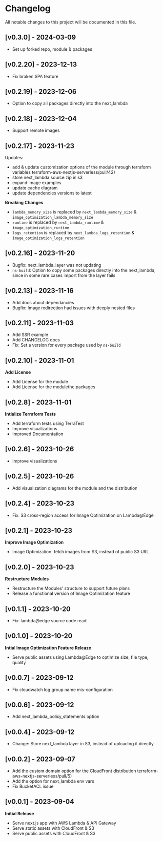 # Changelog

All notable changes to this project will be documented in this file.

<!-- ## [Unreleased] -->


## [v0.3.0] - 2024-03-09

* Set up forked repo, module & packages


## [v0.2.20] - 2023-12-13

* Fix broken SPA feature


## [v0.2.19] - 2023-12-06

* Option to copy all packages directly into the next_lambda 


## [v0.2.18] - 2023-12-04

* Support remote images 


## [v0.2.17] - 2023-11-23

Updates:
* add & update customization options of the module through terraform variables terraform-aws-nextjs-serverless/pull/42)
* store next_lambda source zip in s3 
* expand image examples 
* update cache diagram 
* update dependencies versions to latest 

**Breaking Changes**
* `lambda_memory_size` is replaced by `next_lambda_memory_size` & `image_optimization_lambda_memory_size`
* `runtime` is replaced by `next_lambda_runtime` & `image_optimization_runtime`
* `logs_retention` is replaced by `next_lambda_logs_retention` & `image_optimization_logs_retention`


## [v0.2.16] - 2023-11-20

* Bugfix: next_lambda_layer was not updating 
* `ns-build`: Option to copy some packages directly into the next_lambda, since in some rare cases import from the layer fails 


## [v0.2.13] - 2023-11-16

* Add docs about dependancies 
* Bugfix: Image redirection had issues with deeply nested files 


## [v0.2.11] - 2023-11-03

* Add SSR example 
* Add CHANGELOG docs 
* Fix: Set a version for every package used by `ns-build` 


## [v0.2.10] - 2023-11-01

**Add License**

* Add License for the module 
* Add License for the modulethe packages 


## [v0.2.8] - 2023-11-01

**Intialize Terraform Tests**

* Add terraform tests using TerraTest 
* Improve visualizations 
* Improved Documentation 


## [v0.2.6] - 2023-10-26

* Improve visualizations 


## [v0.2.5] - 2023-10-26

* Add visualization diagrams for the module and the distribution


## [v0.2.4] - 2023-10-23

* Fix: S3 cross-region access for Image Optimization on Lambda@Edge


## [v0.2.1] - 2023-10-23

**Improve Image Optimization**

* Image Optimization: fetch images from S3, instead of public S3 URL


## [v0.2.0] - 2023-10-23

**Restructure Modules** 

* Restructure the Modules' structure to support future plans
* Release a functional version of Image Optimization feature


## [v0.1.1] - 2023-10-20

* Fix: lambda@edge source code read


## [v0.1.0] - 2023-10-20

**Intial Image Optimization Feature Releaze**

* Serve public assets using Lambda@Edge to optimize size, file type, quality


## [v0.0.7] - 2023-09-12

* Fix cloudwatch log group name mis-configuration 


## [v0.0.6] - 2023-09-12

* Add next_lambda_policy_statements option 


## [v0.0.4] - 2023-09-12

* Change: Store next_lambda layer in S3, instead of uploading it directly


## [v0.0.2] - 2023-09-07

* Add the custom domain option for the CloudFront distribution terraform-aws-nextjs-serverless/pull/5)
* Add the option for next_lambda env vars 
* Fix BucketACL issue 


## [v0.0.1] - 2023-09-04

**Initial Release**

* Serve next.js app with AWS Lambda & API Gateway
* Serve static assets with CloudFront & S3
* Serve public assets with CloudFront & S3
